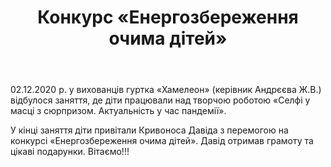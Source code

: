 ﻿---
title: Конкурс «Енергозбереження очима дітей»
---

02.12.2020 р. у вихованців гуртка «Хамелеон» (керівник Андрєєва Ж.В.) відбулося заняття, де діти працювали над творчою роботою «Селфі у масці з сюрпризом. Актуальність у час пандемії».

У кінці заняття діти привітали Кривоноса Давіда з перемогою на конкурсі «Енергозбереження очима дітей». Давід отримав грамоту та цікаві подарунки. Вітаємо!!!

<slideshow></slideshow>